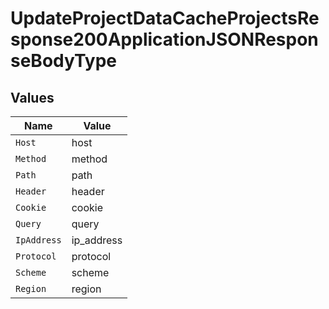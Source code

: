 # UpdateProjectDataCacheProjectsResponse200ApplicationJSONResponseBodyType


## Values

| Name        | Value       |
| ----------- | ----------- |
| `Host`      | host        |
| `Method`    | method      |
| `Path`      | path        |
| `Header`    | header      |
| `Cookie`    | cookie      |
| `Query`     | query       |
| `IpAddress` | ip_address  |
| `Protocol`  | protocol    |
| `Scheme`    | scheme      |
| `Region`    | region      |